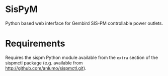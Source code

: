 SisPyM
======

Python based web interface for Gembird SIS-PM controllable power outlets.

Requirements
============

Requires the sispm Python module available from the `extra` section of the sispmctl package (e.g. available from http://github.com/anlumo/sispmctl.git).
